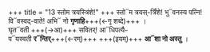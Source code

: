 +++
title = "13 स्तोम त्रयस्त्रिंशे!"
+++
स्तो᳓म त्रयस्-त्रिँशे! भु᳓वनस्य पत्नि!  
वि᳓वस्वद्-वाते! अभि᳓ नो **गृणाहि**+++(←गृ शब्दे)+++ ।    
घृत᳓वती +++(→आ)+++ सवितर्! आ᳓धिपत्यैᳶ  
प᳓यस्वती **र᳓न्तिर्**+++(←रम्)+++ +++(इयम्)+++ **आ᳓शा नो अस्तु** ।
